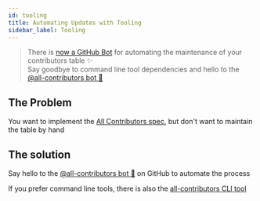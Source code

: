 ```yaml
---
id: tooling
title: Automating Updates with Tooling
sidebar_label: Tooling
---
```


> There is [now a GitHub Bot](/docs/bot/overview) for automating the maintenance of your contributors table ✨<br />Say goodbye to command line tool dependencies and hello to the [@all-contributors bot 🤖](/docs/bot/overview)


## The Problem
You want to implement the [All Contributors spec](/docs/specification), but don't want to maintain the table by hand

## The solution
Say hello to the [@all-contributors bot 🤖](/docs/bot/overview) on GitHub to automate the process


If you prefer command line tools, there is also the [all-contributors CLI tool](/docs/cli/overview)
